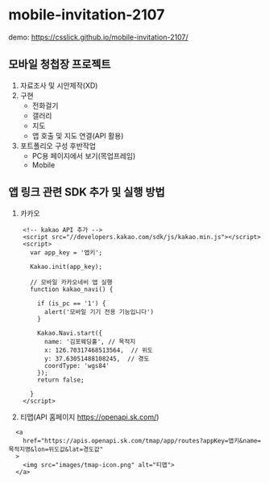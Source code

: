 # mobile-invitation-2107
demo: https://csslick.github.io/mobile-invitation-2107/  

## 모바일 청첩장 프로젝트
1. 자료조사 및 시안제작(XD)
2. 구현
	- 전화걸기
	- 갤러리
	- 지도
	- 앱 호출 및 지도 연결(API 활용)
3. 포트폴리오 구성 후반작업
	- PC용 페이지에서 보기(목업프레임)
	- Mobile


## 앱 링크 관련 SDK 추가 및 실행 방법
1. 카카오
```
    <!-- kakao API 추가 -->
    <script src="//developers.kakao.com/sdk/js/kakao.min.js"></script>
    <script>
      var app_key = '앱키';

      Kakao.init(app_key);

      // 모바일 카카오네비 앱 실행
      function kakao_navi() {
      
        if (is_pc == '1') {
          alert('모바일 기기 전용 기능입니다')
        }

        Kakao.Navi.start({
          name: '김포웨딩홀', // 목적지
          x: 126.70317468513564,  // 위도
          y: 37.63051488108245,  // 경도
          coordType: 'wgs84'
        });
        return false;
	
      }
    </script>  
```


2. 티맵(API 홈페이지 https://openapi.sk.com/)
```
  <a 
    href="https://apis.openapi.sk.com/tmap/app/routes?appKey=앱키&name=목적지명&lon=위도값&lat=경도값"
  >
    <img src="images/tmap-icon.png" alt="티맵">
  </a>
```



